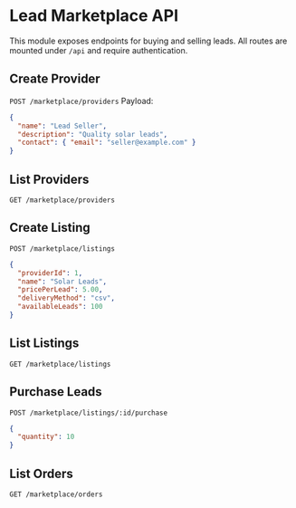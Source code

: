 # Lead Marketplace API

This module exposes endpoints for buying and selling leads. All routes are mounted under `/api` and require authentication.

## Create Provider
`POST /marketplace/providers`
Payload:
```json
{
  "name": "Lead Seller",
  "description": "Quality solar leads",
  "contact": { "email": "seller@example.com" }
}
```

## List Providers
`GET /marketplace/providers`

## Create Listing
`POST /marketplace/listings`
```json
{
  "providerId": 1,
  "name": "Solar Leads",
  "pricePerLead": 5.00,
  "deliveryMethod": "csv",
  "availableLeads": 100
}
```

## List Listings
`GET /marketplace/listings`

## Purchase Leads
`POST /marketplace/listings/:id/purchase`
```json
{
  "quantity": 10
}
```

## List Orders
`GET /marketplace/orders`

